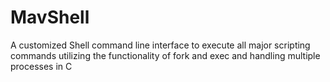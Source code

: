# MavShell
A customized Shell command line interface to execute all major scripting commands utilizing the functionality of fork and exec and handling multiple processes in C 
